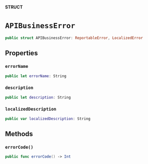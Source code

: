 **STRUCT**

# `APIBusinessError`

```swift
public struct APIBusinessError: ReportableError, LocalizedError
```

## Properties
### `errorName`

```swift
public let errorName: String
```

### `description`

```swift
public let description: String
```

### `localizedDescription`

```swift
public var localizedDescription: String
```

## Methods
### `errorCode()`

```swift
public func errorCode() -> Int
```
